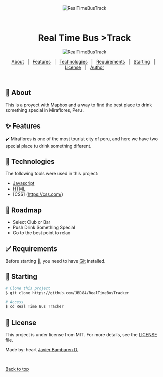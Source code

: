 <div align="center" id="top"> 
  <img src="./.github/app.gif" alt="RealTimeBusTrack" />

&#xa0;

  <!-- <a href="https:/RealTimeBusTrack.netlify.app">Demo</a> -->
</div>

<h1 align="center">Real Time Bus >Track</h1>
<div align="center">
  <img alt ="RealTimeBusTrack" src="face.png">
</div>

<p align="center">
  <!-- <img alt="Github issues" src="https://img.shields.io/github/issues/JBD84/RealTimeBusTrack?color=56BEB8" /> -->

  <!-- <img alt="Github forks" src="https://img.shields.io/github/forks/JBD84/RealTimeBusTrack?color=56BEB8" /> -->

  <!-- <img alt="Github stars" src="https://img.shields.io/github/stars/JBD84/RealTimeBusTrack?color=56BEB8" /> -->
</p>


<p align="center">
  <a href="#dart-about">About</a> &#xa0; | &#xa0; 
  <a href="#sparkles-features">Features</a> &#xa0; | &#xa0;
  <a href="#rocket-technologies">Technologies</a> &#xa0; | &#xa0;
  <a href="#white_check_mark-requirements">Requirements</a> &#xa0; | &#xa0;
  <a href="#checkered_flag-starting">Starting</a> &#xa0; | &#xa0;
  <a href="#memo-license">License</a> &#xa0; | &#xa0;
  <a href="https://github.com/JBD84" target="_blank">Author</a>
</p>

<br>

## :dart: About

This is a proyect with Mapbox and a way to find the best place to drink something special in Miraflores, Peru. 

## :sparkles: Features

:heavy_check_mark: Miraflores is one of the most tourist city of peru, and here we have two special place tu drink something diferent.

## :rocket: Technologies

The following tools were used in this project:

- [Javascript](https://javascript.com/)
- [HTML](https://html.com/)
- [CSS] (https://css.com/)

## :construction_worker: Roadmap

<ul>
<li>Select Club or Bar
<li>Push Drink Something Special
<li>Go to the best point to relax
</ul>

## :white_check_mark: Requirements

Before starting :checkered_flag:, you need to have [Git](https://git-scm.com) installed.

## :checkered_flag: Starting

```bash
# Clone this project
$ git clone https://github.com/JBD84/RealTimeBusTracker

# Access
$ cd Real Time Bus Tracker
```

## :memo: License

This project is under license from MIT. For more details, see the [LICENSE](LICENSE.md) file.

Made by: heart <a href="https://github.com/JBD84" target="_blank">Javier Bambaren D.</a>

&#xa0;

<a href="#top">Back to top</a>
